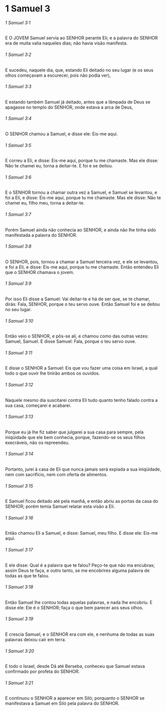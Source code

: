 # 1 Samuel 3

###### 1 Samuel 3:1

E O JOVEM Samuel servia ao SENHOR perante Eli; e a palavra do SENHOR era de muita valia naqueles dias; não havia visão manifesta.

###### 1 Samuel 3:2

E sucedeu, naquele dia, que, estando Eli deitado no seu lugar (e os seus olhos começavam a escurecer, pois não podia ver),

###### 1 Samuel 3:3

E estando também Samuel já deitado, antes que a lâmpada de Deus se apagasse no templo do SENHOR, onde estava a arca de Deus,

###### 1 Samuel 3:4

O SENHOR chamou a Samuel, e disse ele: Eis-me aqui.

###### 1 Samuel 3:5

E correu a Eli, e disse: Eis-me aqui, porque tu me chamaste. Mas ele disse: Não te chamei eu, torna a deitar-te. E foi e se deitou.

###### 1 Samuel 3:6

E o SENHOR tornou a chamar outra vez a Samuel, e Samuel se levantou, e foi a Eli, e disse: Eis-me aqui, porque tu me chamaste. Mas ele disse: Não te chamei eu, filho meu, torna a deitar-te.

###### 1 Samuel 3:7

Porém Samuel ainda não conhecia ao SENHOR, e ainda não lhe tinha sido manifestada a palavra do SENHOR.

###### 1 Samuel 3:8

O SENHOR, pois, tornou a chamar a Samuel terceira vez, e ele se levantou, e foi a Eli, e disse: Eis-me aqui, porque tu me chamaste. Então entendeu Eli que o SENHOR chamava o jovem.

###### 1 Samuel 3:9

Por isso Eli disse a Samuel: Vai deitar-te e há de ser que, se te chamar, dirás: Fala, SENHOR, porque o teu servo ouve. Então Samuel foi e se deitou no seu lugar.

###### 1 Samuel 3:10

Então veio o SENHOR, e pôs-se ali, e chamou como das outras vezes: Samuel, Samuel. E disse Samuel: Fala, porque o teu servo ouve.

###### 1 Samuel 3:11

E disse o SENHOR a Samuel: Eis que vou fazer uma coisa em Israel, a qual todo o que ouvir lhe tinirão ambos os ouvidos.

###### 1 Samuel 3:12

Naquele mesmo dia suscitarei contra Eli tudo quanto tenho falado contra a sua casa, começarei e acabarei.

###### 1 Samuel 3:13

Porque eu já lhe fiz saber que julgarei a sua casa para sempre, pela iniqüidade que ele bem conhecia, porque, fazendo-se os seus filhos execráveis, não os repreendeu.

###### 1 Samuel 3:14

Portanto, jurei à casa de Eli que nunca jamais será expiada a sua iniqüidade, nem com sacrifício, nem com oferta de alimentos.

###### 1 Samuel 3:15

E Samuel ficou deitado até pela manhã, e então abriu as portas da casa do SENHOR; porém temia Samuel relatar esta visão a Eli.

###### 1 Samuel 3:16

Então chamou Eli a Samuel, e disse: Samuel, meu filho. E disse ele: Eis-me aqui.

###### 1 Samuel 3:17

E ele disse: Qual é a palavra que te falou? Peço-te que não ma encubras; assim Deus te faça, e outro tanto, se me encobrires alguma palavra de todas as que te falou.

###### 1 Samuel 3:18

Então Samuel lhe contou todas aquelas palavras, e nada lhe encobriu. E disse ele: Ele é o SENHOR; faça o que bem parecer aos seus olhos.

###### 1 Samuel 3:19

E crescia Samuel, e o SENHOR era com ele, e nenhuma de todas as suas palavras deixou cair em terra.

###### 1 Samuel 3:20

E todo o Israel, desde Dã até Berseba, conheceu que Samuel estava confirmado por profeta do SENHOR.

###### 1 Samuel 3:21

E continuou o SENHOR a aparecer em Siló; porquanto o SENHOR se manifestava a Samuel em Siló pela palavra do SENHOR.

